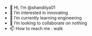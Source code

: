 - 👋 Hi, I’m @shandilya01
- 👀 I’m interested in innovating
- 🌱 I’m currently learning engineering
- 💞️ I’m looking to collaborate on nothing
- 📫 How to reach me : walk

<!---
shandilya01/shandilya01 is a ✨ special ✨ repository because its `README.md` (this file) appears on your GitHub profile.
You can click the Preview link to take a look at your changes.
--->
